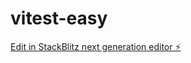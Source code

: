 # vitest-easy

[Edit in StackBlitz next generation editor ⚡️](https://stackblitz.com/~/github.com/qianhao100083/vitest-easy)